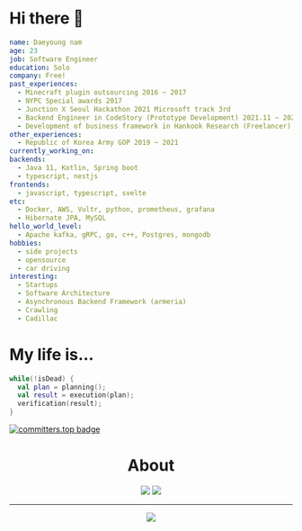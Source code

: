 # Hi there 🤚
```yaml
name: Daeyoung nam
age: 23
job: Software Engineer
education: Solo
company: Free!
past_experiences:
  - Minecraft plugin outsourcing 2016 ~ 2017
  - NYPC Special awards 2017
  - Junction X Seoul Hackathon 2021 Microsoft track 3rd
  - Backend Engineer in CodeStory (Prototype Development) 2021.11 ~ 2022.8
  - Development of business framework in Hankook Research (Freelancer)
other_experiences:
  - Republic of Korea Army GOP 2019 ~ 2021
currently_working_on:
backends:
  - Java 11, Kotlin, Spring boot
  - typescript, nestjs
frontends:
  - javascript, typescript, svelte
etc:
  - Docker, AWS, Vultr, python, prometheus, grafana
  - Hibernate JPA, MySQL
hello_world_level:
  - Apache kafka, gRPC, go, c++, Postgres, mongodb
hobbies:
  - side projects
  - opensource
  - car driving  
interesting:
  - Startups
  - Software Architecture
  - Asynchronous Backend Framework (armeria)
  - Crawling
  - Cadillac
```
# My life is...
```kotlin
while(!isDead) {
  val plan = planning();
  val result = execution(plan);
  verification(result);
}
```
[![committers.top badge](https://user-badge.committers.top/south_korea_private/USERNAME.svg)](https://user-badge.committers.top/south_korea_private/devdynam0507)

<div align=center>
  <h1> About </h1>
</div>
<div align=center>
  <a align=center href="https://velog.io/@devdynam0507"><img src="https://img.shields.io/badge/velog-1DBF73?style=flat-square&logo=Vimeo&logoColor=white"/></a>
  <img src="http://mazassumnida.wtf/api/mini/generate_badge?boj=dynam0507"/>
</div>
<div align=center>
  <hr>
    <a href="https://hits.seeyoufarm.com"><img src="https://hits.seeyoufarm.com/api/count/incr/badge.svg?url=https%3A%2F%2Fgithub.com%2devdynam0507%2Fhit-counter"/></a>
</div>
